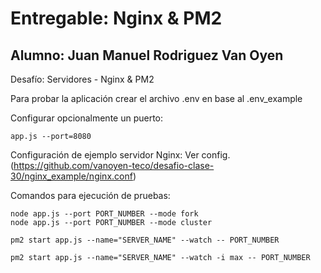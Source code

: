 # Entregable: Nginx & PM2
## Alumno: Juan Manuel Rodriguez Van Oyen

Desafío: Servidores - Nginx & PM2

Para probar la aplicación crear el archivo .env en base al .env_example

Configurar opcionalmente un puerto: 

```
app.js --port=8080
```

Configuración de ejemplo servidor Nginx: Ver config. (https://github.com/vanoyen-teco/desafio-clase-30/nginx_example/nginx.conf)

Comandos para ejecución de pruebas: 

```
node app.js --port PORT_NUMBER --mode fork
node app.js --port PORT_NUMBER --mode cluster

pm2 start app.js --name="SERVER_NAME" --watch -- PORT_NUMBER

pm2 start app.js --name="SERVER_NAME" --watch -i max -- PORT_NUMBER
```